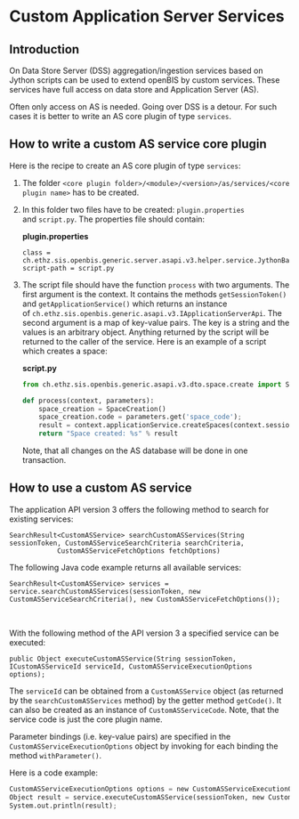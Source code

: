 Custom Application Server Services
==================================

## Introduction

On Data Store Server (DSS) aggregation/ingestion services based on Jython scripts can be used to extend openBIS by custom services. These services have full access on data store and Application Server (AS).

Often only access on AS is needed. Going over DSS is a detour. For such cases it is better to write an AS core plugin of type `services`.

## How to write a custom AS service core plugin

Here is the recipe to create an AS core plugin of type `services`:

1. The folder `<core plugin folder>/<module>/<version>/as/services/<core plugin name>` has to be created.

2. In this folder two files have to be created: `plugin.properties` and `script.py`. The properties file should contain:

    **plugin.properties**

    ```
    class = ch.ethz.sis.openbis.generic.server.asapi.v3.helper.service.JythonBasedCustomASServiceExecutor
    script-path = script.py
    ```

3. The script file should have the function `process` with two arguments. The first argument is the context. It contains the methods `getSessionToken()` and `getApplicationService()` which returns an instance of `ch.ethz.sis.openbis.generic.asapi.v3.IApplicationServerApi`. The second argument is a map of key-value pairs. The key is a string and the values is an arbitrary object. Anything returned by the script will be returned to the caller of the service. Here is an example of a script which creates a space:

    **script.py**
    ```py
    from ch.ethz.sis.openbis.generic.asapi.v3.dto.space.create import SpaceCreation

    def process(context, parameters):
        space_creation = SpaceCreation()
        space_creation.code = parameters.get('space_code');
        result = context.applicationService.createSpaces(context.sessionToken, [space_creation]);
        return "Space created: %s" % result
    ```
    Note, that all changes on the AS database will be done in one transaction.

## How to use a custom AS service

The application API version 3 offers the following method to search for
existing services:

    SearchResult<CustomASService> searchCustomASServices(String sessionToken, CustomASServiceSearchCriteria searchCriteria,
                CustomASServiceFetchOptions fetchOptions)

The following Java code example returns all available services:

    SearchResult<CustomASService> services = service.searchCustomASServices(sessionToken, new CustomASServiceSearchCriteria(), new CustomASServiceFetchOptions());

 

With the following method of the API version 3 a specified service can
be executed:

    public Object executeCustomASService(String sessionToken, ICustomASServiceId serviceId, CustomASServiceExecutionOptions options);

The `serviceId` can be obtained from a `CustomASService` object (as
returned by the `searchCustomASServices` method) by the getter method
`getCode()`. It can also be created as an instance of
`CustomASServiceCode`. Note, that the service code is just the core
plugin name.

Parameter bindings (i.e. key-value pairs) are specified in the
`CustomASServiceExecutionOptions` object by invoking for each binding
the method `withParameter()`.

Here is a code example:

```py
CustomASServiceExecutionOptions options = new CustomASServiceExecutionOptions().withParameter("space_code", "my-space");
Object result = service.executeCustomASService(sessionToken, new CustomASServiceCode("space-creator"), options);
System.out.println(result);
```
 
